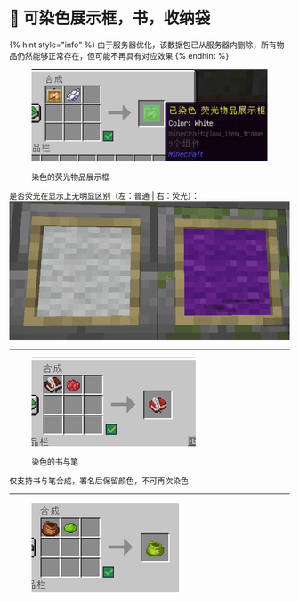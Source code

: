 # 📗 可染色展示框，书，收纳袋

{% hint style="info" %}
由于服务器优化，该数据包已从服务器内删除，所有物品仍然能够正常存在，但可能不再具有对应效果
{% endhint %}

<figure><img src="../.gitbook/assets/image (6).png" alt=""><figcaption><p>染色的荧光物品展示框</p></figcaption></figure>

是否荧光在显示上无明显区别（左：普通  |  右：荧光）：![](<../.gitbook/assets/image (7).png>)

***

<figure><img src="../.gitbook/assets/image (8).png" alt=""><figcaption><p>染色的书与笔</p></figcaption></figure>

仅支持书与笔合成，署名后保留颜色，不可再次染色

***

<figure><img src="../.gitbook/assets/image (9).png" alt=""><figcaption></figcaption></figure>



